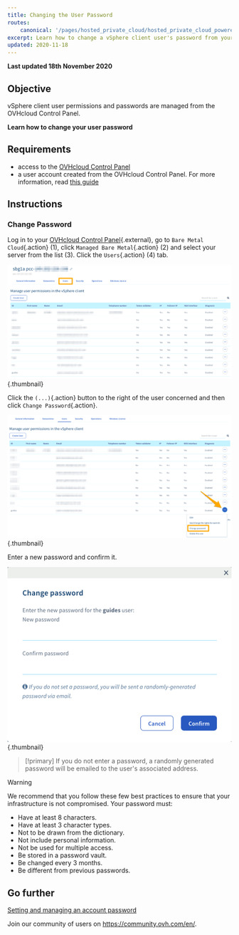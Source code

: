 ```yaml
---
title: Changing the User Password
routes:
    canonical: '/pages/hosted_private_cloud/hosted_private_cloud_powered_by_vmware/changement_du_mot_de_passe_utilisateur'
excerpt: Learn how to change a vSphere client user's password from your OVHcloud Control Panel
updated: 2020-11-18
---
```


**Last updated 18th November 2020**

## Objective

vSphere client user permissions and passwords are managed from the OVHcloud Control Panel.

**Learn how to change your user password**

## Requirements

- access to the [OVHcloud Control Panel](https://www.ovh.com/auth/?action=gotomanager&from=https://www.ovh.co.uk/&ovhSubsidiary=GB)
- a user account created from the OVHcloud Control Panel. For more information, read [this guide](/pages/bare_metal_cloud/managed_bare_metal/manager-ovhcloud#users-tab)

## Instructions

### Change Password

Log in to your [OVHcloud Control Panel](https://www.ovh.com/auth/?action=gotomanager&from=https://www.ovh.co.uk/&ovhSubsidiary=GB){.external}, go to `Bare Metal Cloud`{.action} (1), click `Managed Bare Metal`{.action} (2) and select your server from the list (3). Click the `Users`{.action} (4) tab.

![control panel](images/userpassword1.png){.thumbnail}

Click the `(...)`{.action} button to the right of the user concerned and then click `Change Password`{.action}.

![change password](images/userpassword2.png){.thumbnail}

Enter a new password and confirm it.

![change password](images/userpassword3.png){.thumbnail}

> [!primary]
> If you do not enter a password, a randomly generated password will be emailed to the user's associated address.
>


> [!warning]
>
>We recommend that you follow these few best practices to ensure that your infrastructure is not compromised. Your password must:
>
> - Have at least 8 characters.
> - Have at least 3 character types.
> - Not to be drawn from the dictionary.
> - Not include personal information.
> - Not be used for multiple access.
> - Be stored in a password vault.
> - Be changed every 3 months.
> - Be different from previous passwords.
>

## Go further

[Setting and managing an account password](/pages/account_and_service_management/account_information/manage-ovh-password)

Join our community of users on <https://community.ovh.com/en/>.
